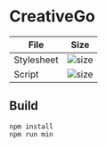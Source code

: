 CreativeGo
======

| File        | Size          |
| ------------|---------------|
| Stylesheet  | ![size](https://badge-size.herokuapp.com/Naramsim/creativeGo/master/dist/creativeGo.min.css.svg)|
| Script      | ![size](https://badge-size.herokuapp.com/Naramsim/creativeGo/master/dist/creativeGo.min.js.svg)|

Build
------
```
npm install
npm run min
```
